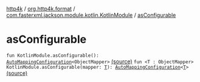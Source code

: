 [http4k](../../index.md) / [org.http4k.format](../index.md) / [com.fasterxml.jackson.module.kotlin.KotlinModule](index.md) / [asConfigurable](./as-configurable.md)

# asConfigurable

`fun KotlinModule.asConfigurable(): `[`AutoMappingConfiguration`](../-auto-mapping-configuration/index.md)`<ObjectMapper>` [(source)](https://github.com/http4k/http4k/blob/master/http4k-format-jackson/src/main/kotlin/org/http4k/format/ConfigurableJackson.kt#L81)
`fun <T : ObjectMapper> KotlinModule.asConfigurable(mapper: `[`T`](as-configurable.md#T)`): `[`AutoMappingConfiguration`](../-auto-mapping-configuration/index.md)`<`[`T`](as-configurable.md#T)`>` [(source)](https://github.com/http4k/http4k/blob/master/http4k-format-jackson/src/main/kotlin/org/http4k/format/configurable.kt#L16)